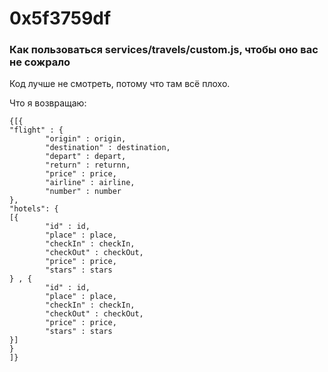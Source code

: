# 0x5f3759df

### Как пользоваться services/travels/custom.js, чтобы оно вас не сожрало

Код лучше не смотреть, потому что там всё плохо. 

Что я возвращаю:

```
{[{
"flight" : {
        "origin" : origin,
        "destination" : destination,
        "depart" : depart, 
        "return" : returnn, 
        "price" : price,
        "airline" : airline, 
        "number" : number
}, 
"hotels": {
[{
        "id" : id, 
        "place" : place, 
        "checkIn" : checkIn, 
        "checkOut" : checkOut, 
        "price" : price, 
        "stars" : stars
} , {
        "id" : id, 
        "place" : place, 
        "checkIn" : checkIn, 
        "checkOut" : checkOut, 
        "price" : price, 
        "stars" : stars
}]
}
]}
